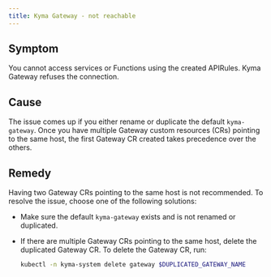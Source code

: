 ```yaml
---
title: Kyma Gateway - not reachable
---
```


## Symptom

You cannot access services or Functions using the created APIRules. Kyma Gateway refuses the connection.

## Cause

The issue comes up if you either rename or duplicate the default `kyma-gateway`. Once you have multiple Gateway custom resources (CRs) pointing to the same host, the first Gateway CR created takes precedence over the others.

## Remedy

Having two Gateway CRs pointing to the same host is not recommended. To resolve the issue, choose one of the following solutions:

- Make sure the default `kyma-gateway` exists and is not renamed or duplicated.

- If there are multiple Gateway CRs pointing to the same host, delete the duplicated Gateway CR. To delete the Gateway CR, run:

   ```bash
   kubectl -n kyma-system delete gateway $DUPLICATED_GATEWAY_NAME
   ```
